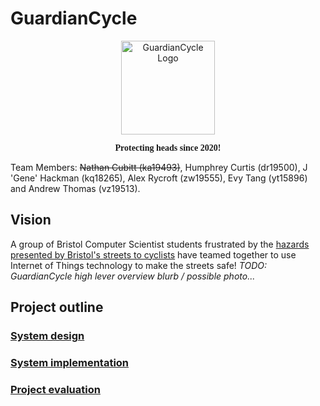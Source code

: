 # GuardianCycle
<p align="center">
<img src="https://friend-track-view.preciouschicken.now.sh/helmetLogo.png" alt="GuardianCycle Logo" width="150" height="150">
</p>

<p align="center">
<strong style="font-family: 'Charm', cursive;">Protecting heads since 2020!</strong>

</p>




Team Members: ~~Nathan Cubitt (ka19493)~~, Humphrey Curtis (dr19500), J 'Gene' Hackman (kq18265), Alex Rycroft (zw19555), Evy Tang (yt15896) and Andrew Thomas (vz19513).



## Vision

A group of Bristol Computer Scientist students frustrated by the [hazards presented by Bristol's streets to cyclists](https://www.bristolpost.co.uk/news/bristol-news/bristol-among-top-five-most-1749111) have teamed together to use Internet of Things technology to make the streets safe!  *TODO: GuardianCycle high lever overview blurb / possible photo...*

## Project outline

### [System design](portfolio/system-design.md)
### [System implementation](portfolio/system-implementation.md)
### [Project evaluation](portfolio/project-evaluation.md)


